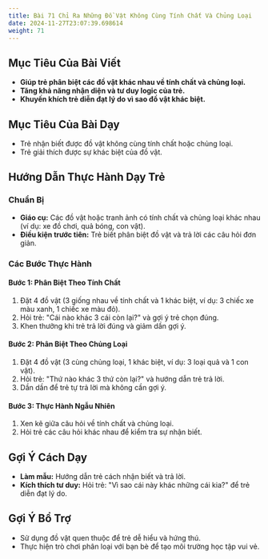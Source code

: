 ```yaml
---
title: Bài 71 Chỉ Ra Những Đồ Vật Không Cùng Tính Chất Và Chủng Loại 
date: 2024-11-27T23:07:39.698614
weight: 71
---
```


## Mục Tiêu Của Bài Viết
- **Giúp trẻ phân biệt các đồ vật khác nhau về tính chất và chủng loại.**
- **Tăng khả năng nhận diện và tư duy logic của trẻ.**
- **Khuyến khích trẻ diễn đạt lý do vì sao đồ vật khác biệt.**

## Mục Tiêu Của Bài Dạy
- Trẻ nhận biết được đồ vật không cùng tính chất hoặc chủng loại.
- Trẻ giải thích được sự khác biệt của đồ vật.

## Hướng Dẫn Thực Hành Dạy Trẻ

### Chuẩn Bị
- **Giáo cụ:** Các đồ vật hoặc tranh ảnh có tính chất và chủng loại khác nhau (ví dụ: xe đồ chơi, quả bóng, con vật).
- **Điều kiện trước tiên:** Trẻ biết phân biệt đồ vật và trả lời các câu hỏi đơn giản.

### Các Bước Thực Hành
#### Bước 1: Phân Biệt Theo Tính Chất
1. Đặt 4 đồ vật (3 giống nhau về tính chất và 1 khác biệt, ví dụ: 3 chiếc xe màu xanh, 1 chiếc xe màu đỏ).
2. Hỏi trẻ: "Cái nào khác 3 cái còn lại?" và gợi ý trẻ chọn đúng.
3. Khen thưởng khi trẻ trả lời đúng và giảm dần gợi ý.

#### Bước 2: Phân Biệt Theo Chủng Loại
1. Đặt 4 đồ vật (3 cùng chủng loại, 1 khác biệt, ví dụ: 3 loại quả và 1 con vật).
2. Hỏi trẻ: "Thứ nào khác 3 thứ còn lại?" và hướng dẫn trẻ trả lời.
3. Dần dần để trẻ tự trả lời mà không cần gợi ý.

#### Bước 3: Thực Hành Ngẫu Nhiên
1. Xen kẽ giữa câu hỏi về tính chất và chủng loại.
2. Hỏi trẻ các câu hỏi khác nhau để kiểm tra sự nhận biết.

## Gợi Ý Cách Dạy
- **Làm mẫu:** Hướng dẫn trẻ cách nhận biết và trả lời.
- **Kích thích tư duy:** Hỏi trẻ: "Vì sao cái này khác những cái kia?" để trẻ diễn đạt lý do.

## Gợi Ý Bổ Trợ
- Sử dụng đồ vật quen thuộc để trẻ dễ hiểu và hứng thú.
- Thực hiện trò chơi phân loại với bạn bè để tạo môi trường học tập vui vẻ.

